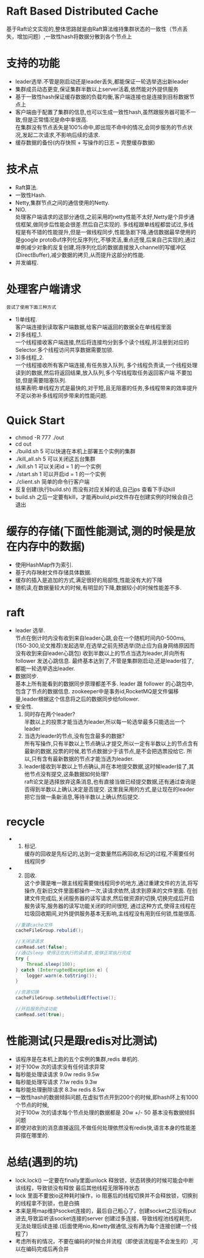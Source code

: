 # Raft Based Distributed Cache
基于Raft论文实现的,整体思路就是由Raft算法维持集群状态的一致性（节点丢失，增加问题）,一致性hash将数据分散到各个节点上
# 支持的功能
* leader选举.不管是刚启动还是leader丢失,都能保证一轮选举选出新leader
* 集群成员动态更变,保证集群半数以上server活着,依然能对外提供服务
* 基于一致性hash保证缓存数据的负载均衡,客户端连接也是连接到目标数据节点上
* 客户端由于配置了集群的信息,也可以生成一致性hash,虽然跟服务器可能不一致,但是正常情况是命中率很高.<br>
  在集群没有节点丢失是100%命中,即出现不命中的情况,会同步服务的节点状况,发起二次请求,不影响后续的请求.
* 缓存数据的备份(内存快照 + 写操作的日志 = 完整缓存数据)


# 技术点
* Raft算法.
* 一致性Hash.
* Netty,集群节点之间的通信使用的Netty.
* NIO.<br>
    处理客户端请求的这部分通信,之前采用的netty性能不太好,Netty是个异步通信框架,做同步后性能会很差.然后自己实现的.
多线程跟单线程都尝试过,多线程是有不错的性能提升,但是一做线程同步,性能急剧下降,通信数据最早使用的是google protoBuf序列化反序列化,不够灵活,重点还慢,后来自己实现的,通过单例减少对象的反复创建,将序列化后的数据直接放入channel的写缓冲区(DirectBuffer),减少数据的拷贝,从而提升这部分的性能.
* 并发编程.

# 处理客户端请求
    尝试了使用下面三种方式
* 1)单线程.<br>
    客户端连接到读取客户端数据,给客户端返回的数据全在单线程里面
* 2)多线程_1.<br> 
    一个线程接收客户端连接,然后将连接均分到多个读个线程,并注册到对应的Selector.多个线程访问共享数据需要加锁.
* 3)多线程_2.<br>
    一个线程接收所有客户端连接,有任务放入队列, 多个线程负责读,一个线程处理读到的数据,然后将返回结果,放入队列,多个写线程取任务返回客户端
    不要加锁,但是需要阻塞队列.<br>
结果表明:单线程方式是最快的,对于短,且无阻塞的任务,多线程带来的效率提升不足以弥补多线程同步带来的性能问题.

# Quick Start
* chmod -R 777 ./out
* cd out
* ./build.sh 5    可以快速在本机上部署五个实例的集群
* ./kill_all.sh 5 可以关闭这五台集群
* ./kill.sh 1     可以关闭id = 1 的一个实例
* ./start.sh 1    可以开启id = 1 的一个实例
* ./client.sh     简单的命令行客户端
* 反复创建(执行build.sh) 而没有对应关掉的话,自己jps 查看下手动kill
* build.sh 之后一定要有kill，才能再build,pid文件存在创建实例的时候会自己退出

# 缓存的存储(下面性能测试,测的时候是放在内存中的数据)
* 使用HashMap作为索引.
* 基于内存映射文件存储具体数据.
* 缓存的插入是追加的方式,满足很好的局部性,性能没有大的下降
* 随机读,在数据量较大的时候,有明显的下降,数据较小的时候性能差不多.

# raft
* leader 选举.<br>
    节点在倒计时内没有收到来自leader心跳,会在一个随机时间内0-500ms,(150-300,论文推荐)发起选举,在选举之前先预选举(防止应为自身网络原因而没有收到来自leader心跳包)
    收到半数以上的节点当选为leader,并向所有follower 发送心跳信息.
    最终基本达到了,不管是集群刚启动,还是leader挂了,都能一轮选举选出leader.
* 数据同步.<br>
    基本上所有能看到的数据同步原理都差不多. leader 跟 follower 的心跳包中,包含了节点的数据信息.
    zookeeper中是事务id,RocketMQ是文件偏移量,leader根据这个信息将之后的数据同步给follower.
* 安全性.<br>
    1) 同时存在两个leader?<br>
        半数以上的投票才能当选为leader,所以每一轮选举最多只能选出一个leader
    2) 当选为leader的节点,没有包含最多的数据?<br>
        所有写操作,只有半数以上节点确认才提交,所以一定有半数以上的节点含有最新的数据,投票的时候,若节点数据少于该节点,是不会把选票投给它.
        所以,只有含有最新数据的节点才能当选为leader.
    3) leader接收到半数以上节点确认,并在本地提交数据,这时候leader挂了,其他节点没有提交,这条数据如何处理?<br>
        raft论文是选择放弃这条消息,也有直接当做已经提交数据,还有通过查询是否得到半数以上确认决定是否提交.
        这里我采用的方式,是让现在的leader把它当做一条新消息,等待半数以上确认然后提交.
# recycle
* 1) 标记.<br>
    缓存的回收是先标记的,达到一定数量然后再回收,标记的过程,不需要任何线程同步
* 2) 回收.<br>
    这个步骤是唯一跟主线程需要做线程同步的地方,通过重建文件的方法,将写操作,在新旧文件里面都操作一次,读请求依然,请求到原来的文件里面.
    在创建文件完成后,关闭服务器的读写请求,然后做资源的切换,切换完成后开启服务读写,服务器的读写功能关闭的时间很短,
    通过这种方式,使得主线程在垃圾回收期间,对外提供服务基本无影响,主线程没有用到任何锁,性能很高.
    ```java
    //重建cache文件
    cacheFileGroup.rebulid();

    //关闭读请求
    canRead.set(false);
    //通过sleep 使得正在执行的读请求,能够正常执行完成
    try {
        Thread.sleep(100);
    } catch (InterruptedException e) {
        logger.warn(e.toString());
    }
    
    //资源切换
    cacheFileGroup.setRebulidEffective();

    //开启服务的读功能
    canRead.set(true);
    ```
# 性能测试(只是跟redis对比测试)
* 该程序是在本机上跑的五个实例的集群,redis 单机的.
* 对于100w 次的请求没有任何请求异常
* 每秒能处理读请求    9.0w   redis 9.5w
* 每秒能处理写请求    7.1w   redis 9.3w
* 每秒能处理删除请求  8.3w   redis 8.5w
* 一致性hash的数据倾斜问题,在虚拟节点开到200个的时候,即hash环上有1000个节点的时候,<br>
  对于100w 次的请求每个节点处理的数据都是 20w +/- 50 基本没有数据倾斜问题
* 即使对收到的消息直接返回,不做任何处理依然没有redis快,语言本身的性能差异摆在哪里的.


# 总结(遇到的坑)
* lock.lock() 一定要在finally里面unlock 释放锁，状态转换的时候可能会中断该线程，导致锁没有释放
    最后其他线程无限等待状态
* lock 里面不要放io这种耗时操作，io 阻塞后的线程切换并不会释放锁，切换别的线程拿不到锁，也是白搞
* 本来是用map维护socket连接的，最后自己粗心了，创建socket之后没有put进去,导致监听该socket连接的server
    创建过多连接，导致线程池线程耗完，无法处理后续连接.(后面使用nio,和netty做通信,没有再为每个连接创建一个线程了)
* 考虑所有的情况，不要在编码的时候合并流程（即使该流程是不会发生的）,可以在编码完成后再合并


